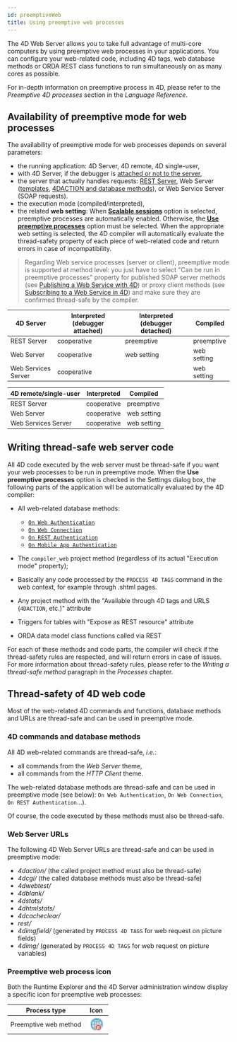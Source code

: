 ```yaml
---
id: preemptiveWeb
title: Using preemptive web processes
---
```



The 4D Web Server allows you to take full advantage of multi-core computers by using preemptive web processes in your applications. You can configure your web-related code, including 4D tags, web database methods or ORDA REST class functions to run simultaneously on as many cores as possible.

For in-depth information on preemptive process in 4D, please refer to the *Preemptive 4D processes* section in the *Language Reference*.

## Availability of preemptive mode for web processes  

The availability of preemptive mode for web processes depends on several parameters:

- the running application: 4D Server, 4D remote, 4D single-user,
- with 4D Server, if the debugger is [attached or not to the server](../Debugging/debugging-remote.md),
- the server that actually handles requests: [REST Server](../REST/ClassFunctions.md), Web Server ([templates](templates.md), [4DACTION and database methods](httpRequests.md)), or Web Service Server (SOAP requests).
- the execution mode (compiled/interpreted),
- the related **web setting**: When [**Scalable sessions**](sessions.md#enabling-sessions) option is selected, preemptive processes are automatically enabled. Otherwise, the [**Use preemptive processes**](webServerConfig.md#use-preemptive-processes) option must be selected. When the appropriate web setting is selected, the 4D compiler will automatically evaluate the thread-safety property of each piece of web-related code and return errors in case of incompatibility.

> Regarding Web service processes (server or client), preemptive mode is supported at method level: you just have to select "Can be run in preemptive processes" property for published SOAP server methods (see [Publishing a Web Service with 4D](https://doc.4d.com/4Dv19/4D/19/Publishing-a-Web-Service-with-4D.300-5416868.en.html)) or proxy client methods (see [Subscribing to a Web Service in 4D](https://doc.4d.com/4Dv19/4D/19/Subscribing-to-a-Web-Service-in-4D.300-5416870.en.html)) and make sure they are confirmed thread-safe by the compiler. 


|4D Server|Interpreted (debugger attached)|Interpreted (debugger detached)|Compiled|
|---|---|---|---|
|REST Server|cooperative|preemptive|preemptive|
|Web Server|cooperative|web setting|web setting|
|Web Services Server|cooperative||web setting|

|4D remote/single-user|Interpreted|Compiled|
|---|---|---|
|REST Server|cooperative|preemptive|
|Web Server|cooperative|web setting|
|Web Services Server|cooperative|web setting|


## Writing thread-safe web server code  

All 4D code executed by the web server must be thread-safe if you want your web processes to be run in preemptive mode. When the **Use preemptive processes** option is checked in the Settings dialog box, the following parts of the application will be automatically evaluated by the 4D compiler:

*	All web-related database methods:
	*	[`On Web Authentication`](authentication.md#on-web-authentication) 
	*	[`On Web Connection`](httpRequests.md#on-web-connection)
	*	[`On REST Authentication`](REST/configuration.md#using-the-on-rest-authentication-database-method)
	*	[`On Mobile App Authentication`](https://doc.4d.com/4Dv18/4D/18.4/On-Mobile-App-Authentication-database-method.301-5233127.en.html)

*	The `compiler_web` project method (regardless of its actual "Execution mode" property);

*	Basically any code processed by the `PROCESS 4D TAGS` command in the web context, for example through .shtml pages.

*	Any project method with the "Available through 4D tags and URLS (`4DACTION`, etc.)" attribute

*	Triggers for tables with "Expose as REST resource" attribute

*	ORDA data model class functions called via REST

For each of these methods and code parts, the compiler will check if the thread-safety rules are respected, and will return errors in case of issues. For more information about thread-safety rules, please refer to the *Writing a thread-safe method* paragraph in the *Processes* chapter.

## Thread-safety of 4D web code  

Most of the web-related 4D commands and functions, database methods and URLs are thread-safe and can be used in preemptive mode. 

### 4D commands and database methods  

All 4D web-related commands are thread-safe, *i.e.*:

*	all commands from the *Web Server* theme,
*	all commands from the *HTTP Client* theme.

The web-related database methods are thread-safe and can be used in preemptive mode (see below): `On Web Authentication`, `On Web Connection`, `On REST Authentication`...).

Of course, the code executed by these methods must also be thread-safe.


### Web Server URLs  

The following 4D Web Server URLs are thread-safe and can be used in preemptive mode:

*	*4daction/* (the called project method must also be thread-safe)
*	*4dcgi/* (the called database methods must also be thread-safe)
*	*4dwebtest/*
*	*4dblank/*
*	*4dstats/*
*	*4dhtmlstats/*
*	*4dcacheclear/*
*	*rest/*
*	*4dimgfield/* (generated by `PROCESS 4D TAGS` for web request on picture fields)
*	*4dimg/* (generated by `PROCESS 4D TAGS` for web request on picture variables)

### Preemptive web process icon  

Both the Runtime Explorer and the 4D Server administration window display a specific icon for preemptive web processes:

|Process type|Icon|
|---|---|
|Preemptive web method| ![](assets/en/WebServer/processIcon.png)|


